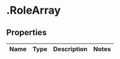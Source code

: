 # .RoleArray

## Properties
Name | Type | Description | Notes
------------ | ------------- | ------------- | -------------


